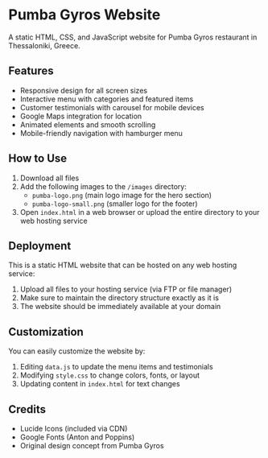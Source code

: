 
# Pumba Gyros Website

A static HTML, CSS, and JavaScript website for Pumba Gyros restaurant in Thessaloniki, Greece.

## Features

- Responsive design for all screen sizes
- Interactive menu with categories and featured items
- Customer testimonials with carousel for mobile devices
- Google Maps integration for location
- Animated elements and smooth scrolling
- Mobile-friendly navigation with hamburger menu

## How to Use

1. Download all files
2. Add the following images to the `/images` directory:
   - `pumba-logo.png` (main logo image for the hero section)
   - `pumba-logo-small.png` (smaller logo for the footer)
3. Open `index.html` in a web browser or upload the entire directory to your web hosting service

## Deployment

This is a static HTML website that can be hosted on any web hosting service:

1. Upload all files to your hosting service (via FTP or file manager)
2. Make sure to maintain the directory structure exactly as it is
3. The website should be immediately available at your domain

## Customization

You can easily customize the website by:

1. Editing `data.js` to update the menu items and testimonials
2. Modifying `style.css` to change colors, fonts, or layout
3. Updating content in `index.html` for text changes

## Credits

- Lucide Icons (included via CDN)
- Google Fonts (Anton and Poppins)
- Original design concept from Pumba Gyros
